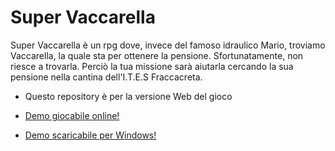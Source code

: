 # **Super Vaccarella**
Super Vaccarella è un rpg dove, invece del famoso idraulico Mario, troviamo Vaccarella, la quale sta per ottenere la pensione.
Sfortunatamente, non riesce a trovarla. Perciò la tua missione sarà aiutarla cercando la sua pensione nella cantina dell'I.T.E.S Fraccacreta.

- Questo repository è per la versione Web del gioco

- [Demo giocabile online!](https://ronyxdumb.github.io/Super-Vaccarella-HTML5.github.io/)
- [Demo scaricabile per Windows!](https://github.com/RonyxDumb/Super-Vaccarella/releases/tag/v2)
